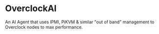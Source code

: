 # OverclockAI
An AI Agent that uses IPMI, PiKVM &amp; similar "out of band" management to Overclock nodes to max performance.
